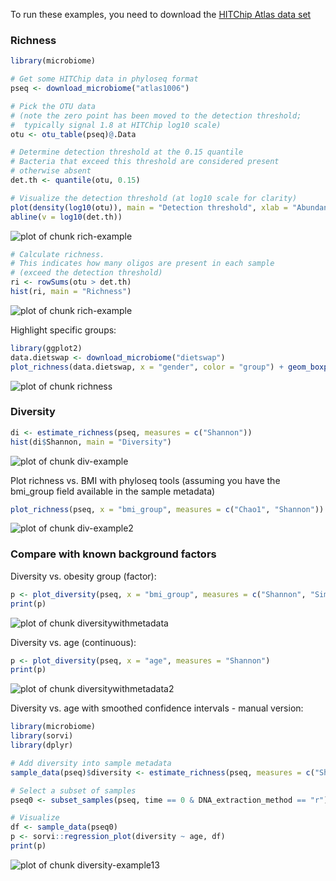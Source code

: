 
To run these examples, you need to download the [HITChip Atlas data set](Data.md)

### Richness 


```r
library(microbiome)

# Get some HITChip data in phyloseq format
pseq <- download_microbiome("atlas1006")

# Pick the OTU data
# (note the zero point has been moved to the detection threshold;
#  typically signal 1.8 at HITChip log10 scale)
otu <- otu_table(pseq)@.Data

# Determine detection threshold at the 0.15 quantile
# Bacteria that exceed this threshold are considered present
# otherwise absent
det.th <- quantile(otu, 0.15)

# Visualize the detection threshold (at log10 scale for clarity)
plot(density(log10(otu)), main = "Detection threshold", xlab = "Abundance (Log10)", ylab = "Frequency")
abline(v = log10(det.th))
```

![plot of chunk rich-example](figure/rich-example-1.png) 

```r
# Calculate richness.
# This indicates how many oligos are present in each sample
# (exceed the detection threshold)
ri <- rowSums(otu > det.th)
hist(ri, main = "Richness")
```

![plot of chunk rich-example](figure/rich-example-2.png) 


Highlight specific groups:


```r
library(ggplot2)
data.dietswap <- download_microbiome("dietswap")
plot_richness(data.dietswap, x = "gender", color = "group") + geom_boxplot()
```

![plot of chunk richness](figure/richness-1.png) 


### Diversity 



```r
di <- estimate_richness(pseq, measures = c("Shannon"))
hist(di$Shannon, main = "Diversity")
```

![plot of chunk div-example](figure/div-example-1.png) 

Plot richness vs. BMI with phyloseq tools (assuming you have the bmi_group field available in the sample metadata)


```r
plot_richness(pseq, x = "bmi_group", measures = c("Chao1", "Shannon"))
```

![plot of chunk div-example2](figure/div-example2-1.png) 

### Compare with known background factors

Diversity vs. obesity group (factor):


```r
p <- plot_diversity(pseq, x = "bmi_group", measures = c("Shannon", "Simpson"))
print(p)
```

![plot of chunk diversitywithmetadata](figure/diversitywithmetadata-1.png) 

Diversity vs. age (continuous):


```r
p <- plot_diversity(pseq, x = "age", measures = "Shannon")
print(p)
```

![plot of chunk diversitywithmetadata2](figure/diversitywithmetadata2-1.png) 


Diversity vs. age with smoothed confidence intervals - manual version:


```r
library(microbiome)
library(sorvi)
library(dplyr)

# Add diversity into sample metadata
sample_data(pseq)$diversity <- estimate_richness(pseq, measures = c("Shannon"))$Shannon

# Select a subset of samples
pseq0 <- subset_samples(pseq, time == 0 & DNA_extraction_method == "r")

# Visualize
df <- sample_data(pseq0)
p <- sorvi::regression_plot(diversity ~ age, df)
print(p)
```

![plot of chunk diversity-example13](figure/diversity-example13-1.png) 

